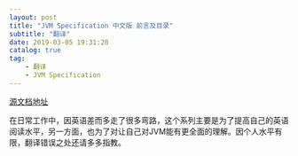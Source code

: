```yaml
---
layout: post
title: "JVM Specification 中文版 前言及目录"
subtitle: "翻译"
date: 2019-03-05 19:31:20
catalog: true
tag: 
    - 翻译
    - JVM Specification
---
```

[源文档地址](https://docs.oracle.com/javase/specs/jvms/se8/html/index.html)

在日常工作中，因英语差而多走了很多弯路，这个系列主要是为了提高自己的英语阅读水平，另一方面，也为了对让自己对JVM能有更全面的理解。因个人水平有限，翻译错误之处还请多多指教。